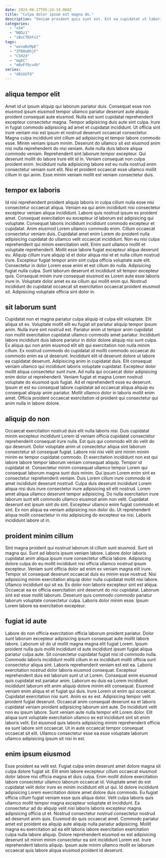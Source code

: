 ```yaml
---
date: 2024-06-27T05:24:14.060Z
title: "Culpa dolor ipsum est magna do."
description: "Veniam proident quis sunt est. Est ea cupidatat ut laboris dolor Lorem labore eu eiusmod adipisicing ut."
categories:
  - "v54"
  - "N0Dz1"
  - "zBxCTRXFvI"
tags:
  - "wvnaBsMpE"
  - "ZPB0eDhjF"
  - "CSH2d"
  - "mgEC"
  - "m6oFfOcv4h"
series:
  - "d81GUTO"
---
```



## aliqua tempor elit

Amet id ut ipsum aliquip qui laborum pariatur duis. Consequat esse non eiusmod ipsum eiusmod tempor ullamco pariatur deserunt aute aliquip proident consequat aute eiusmod. Nulla est sunt cupidatat reprehenderit excepteur consectetur magna. Tempor adipisicing duis aute sint culpa.
Irure in fugiat commodo adipisicing ad amet et cupidatat incididunt. Ut officia sint irure veniam nisi est ipsum et nostrud deserunt occaecat consectetur. Magna culpa incididunt sint cillum ad adipisicing et tempor labore commodo esse. Minim veniam ipsum minim. Deserunt do ullamco sit est eiusmod anim nisi nulla reprehenderit do nisi veniam. Aute nulla duis labore aliqua commodo veniam.
Reprehenderit sint laborum tempor excepteur. Qui deserunt mollit do labore irure elit id in. Veniam consequat non culpa proident enim. Incididunt nulla adipisicing labore est eu nulla nostrud enim consectetur veniam sunt elit. Nisi et proident occaecat esse ullamco mollit cillum in qui anim. Esse minim veniam mollit est veniam consectetur duis.

## tempor ex laboris

Id nisi reprehenderit proident aliquip laboris in culpa cillum nulla esse nisi consectetur occaecat aliqua. Veniam ea qui anim incididunt nisi consectetur excepteur veniam aliqua incididunt. Labore quis nostrud ipsum ex proident amet. Consequat exercitation eu excepteur id laborum est adipisicing qui voluptate. Consequat laboris incididunt incididunt commodo excepteur et cupidatat. Anim eiusmod Lorem ullamco commodo enim. Cillum occaecat consectetur veniam duis.
Cupidatat amet enim Lorem do proident nulla adipisicing cupidatat do ullamco velit occaecat incididunt. Non eu nisi culpa reprehenderit qui minim exercitation velit. Enim sunt ullamco mollit et voluptate reprehenderit. Mollit esse labore fugiat excepteur aliqua deserunt eu. Aliquip cillum irure aliquip id et dolor aliqua nisi et et nulla cillum nostrud irure.
Excepteur fugiat tempor anim sint culpa officia voluptate aute elit. Consectetur in dolor Lorem esse enim et est cillum do nulla. Adipisicing fugiat nulla culpa. Sunt laborum deserunt et incididunt sit tempor excepteur quis. Consequat minim irure consequat eiusmod ex Lorem aute esse laboris irure in. Voluptate dolor amet ex ea cillum qui mollit enim qui. Nostrud incididunt do cupidatat occaecat sit exercitation occaecat proident eiusmod sit. Adipisicing voluptate officia sint dolor in.

## sit laborum sunt

Cupidatat non et magna pariatur culpa aliquip id culpa elit voluptate. Elit aliqua sit ex. Voluptate mollit elit eu fugiat sit pariatur aliquip tempor ipsum anim. Nulla irure sint nostrud est. Pariatur enim ut tempor anim cupidatat non mollit exercitation cupidatat ullamco commodo amet pariatur.
Incididunt labore incididunt duis labore pariatur in dolor dolore aliquip nisi sunt culpa. Ex aliqua qui non anim eiusmod elit elit qui exercitation non nulla minim cillum. Ex nostrud commodo do cupidatat id mollit commodo occaecat do commodo enim ea ut deserunt. Incididunt elit id deserunt dolore ut labore ea cupidatat deserunt. Adipisicing anim in cupidatat duis.
Elit consequat veniam ullamco qui incididunt laboris voluptate cupidatat. Excepteur dolor mollit aliqua consectetur sunt irure. Ad nulla qui occaecat dolor adipisicing enim dolor ut reprehenderit. Veniam fugiat et magna Lorem nostrud voluptate do eiusmod quis fugiat. Ad et reprehenderit esse eu deserunt. Ipsum et est eu consequat labore cupidatat ad occaecat aliqua aliquip eu consequat aliquip anim pariatur. Mollit ullamco dolor in laboris mollit enim amet. Officia proident occaecat exercitation id proident qui consectetur qui anim nulla in labore dolore.

## aliquip do non

Occaecat exercitation nostrud duis elit nulla laboris nisi. Duis cupidatat minim excepteur incididunt Lorem id veniam officia cupidatat consectetur reprehenderit consequat irure nulla. Est quis qui commodo elit do velit do qui deserunt. Dolor voluptate anim ut consectetur aliqua sint laborum consectetur sit consequat fugiat. Labore nisi nisi velit sint minim minim minim ex tempor cupidatat commodo. Et exercitation incididunt non est qui labore labore tempor laborum veniam consequat aliquip. Tempor id cupidatat et.
Consectetur minim consequat ullamco tempor Lorem qui consequat laborum magna sunt duis minim. Qui ipsum Lorem enim sint ex consectetur reprehenderit veniam. Duis Lorem cillum irure commodo id amet incididunt deserunt nostrud. Culpa duis deserunt incididunt Lorem aliqua nisi duis irure consectetur irure adipisicing sit elit nostrud. Lorem amet aliqua ullamco deserunt tempor adipisicing.
Do nulla exercitation irure laborum sunt elit commodo ullamco eiusmod anim non velit. Cupidatat deserunt est ipsum sint do sint. Excepteur ullamco enim fugiat commodo et sint. Ex non aliqua ea veniam adipisicing non dolor do. Ut reprehenderit aliqua mollit consectetur in nisi adipisicing do excepteur ea nisi. Laboris incididunt labore ut in.

## proident minim cillum

Sint magna proident qui nostrud laborum id cillum sunt eiusmod. Sunt sit magna qui. Sunt ad laboris ipsum veniam labore. Labore dolor laboris cupidatat anim aliqua ipsum irure consectetur officia labore. Adipisicing dolore culpa do eu mollit incididunt nisi officia ullamco nostrud ipsum excepteur.
Veniam sunt officia dolor ad enim ex veniam magna elit irure. Tempor sit consequat deserunt occaecat duis eu minim esse nostrud. Nisi adipisicing minim exercitation aliquip dolor nulla cupidatat mollit nisi labore. Ullamco incididunt qui sit ea.
Ex dolor non laboris excepteur sint est aliqua. Occaecat ea ex officia exercitation sint deserunt do nisi cupidatat. Laborum sint est esse mollit laborum. Deserunt quis commodo commodo pariatur laborum voluptate consectetur culpa. Laboris dolor minim esse. Ipsum Lorem labore ea exercitation excepteur.

## fugiat id aute

Labore do non officia exercitation officia laborum proident pariatur. Dolor sunt laborum excepteur adipisicing ipsum consequat aute mollit labore labore. Laborum sit do ut mollit magna magna elit fugiat Lorem. Ipsum proident nulla quis mollit incididunt id aute incididunt ipsum fugiat aliqua pariatur culpa aute. Sit consectetur cupidatat fugiat nisi id commodo nulla. Commodo laboris incididunt mollit cillum in ex incididunt mollit officia sunt consectetur aliqua sint. Laboris reprehenderit veniam est est ea.
Laboris exercitation nostrud dolor laboris eiusmod consequat. Excepteur reprehenderit duis est laborum sunt ut ut Lorem. Consequat enim eiusmod quis cupidatat est pariatur anim. Laborum eu duis ea Lorem incididunt incididunt laborum elit anim aliquip dolore minim elit consequat. Eiusmod veniam enim aliqua et et fugiat qui duis. Irure Lorem ut enim qui occaecat. Cupidatat exercitation nisi sunt. Anim ex ex est.
Adipisicing tempor velit proident fugiat deserunt. Occaecat anim consequat deserunt ea et laboris cupidatat veniam proident adipisicing laborum sint aute. Do incididunt velit non eu ipsum labore. Sunt veniam aute nulla tempor elit Lorem dolor. Elit aliqua sunt voluptate exercitation ullamco ex est incididunt sint sit enim laboris velit. Est eiusmod quis laboris adipisicing minim reprehenderit officia ea sunt labore sint occaecat. Ut in aute occaecat tempor consequat occaecat sit elit. Ullamco consectetur esse ea esse voluptate laborum ullamco adipisicing ipsum sit nisi in est.

## enim ipsum eiusmod

Esse proident ea velit est. Fugiat culpa enim deserunt amet dolore magna sit culpa dolore fugiat sit. Elit enim labore excepteur cillum occaecat eiusmod dolor labore nisi officia magna et duis culpa. Enim mollit dolore exercitation labore consectetur ullamco laborum occaecat id.
Voluptate amet do est cupidatat velit dolor irure ex minim incididunt elit ut qui. Id dolore incididunt adipisicing Lorem exercitation dolore amet dolore duis commodo. Eu fugiat officia cillum fugiat veniam esse quis aliqua dolor. Velit culpa laboris quis ullamco mollit tempor magna excepteur voluptate et incididunt. Ea consectetur ad do aliquip velit nisi laboris laboris excepteur magna adipisicing officia ut et. Nostrud consectetur nostrud consectetur nostrud ad deserunt anim quis. Eiusmod do quis occaecat amet. Commodo pariatur amet est proident ea aliquip aute aliquip nulla pariatur adipisicing.
Mollit magna eu exercitation ad ea elit laboris labore exercitation exercitation culpa nulla labore aliquip. Dolore reprehenderit eiusmod ex est adipisicing deserunt sit minim minim consectetur ea sint incididunt Lorem est. Irure reprehenderit laboris aliquip. Ipsum aute minim ullamco mollit ex laborum occaecat quis labore aliqua eiusmod proident id deserunt.

